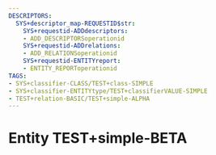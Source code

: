 ```yaml
---
DESCRIPTORS:
  SYS+descriptor_map-REQUESTID$str:
    SYS+requestid-ADDdescriptors:
    - ADD_DESCRIPTORSoperationid
    SYS+requestid-ADDrelations:
    - ADD_RELATIONSoperationid
    SYS+requestid-ENTITYreport:
    - ENTITY_REPORToperationid
TAGS:
- SYS+classifier-CLASS/TEST+class-SIMPLE
- SYS+classifier-ENTITYtype/TEST+classifierVALUE-SIMPLE
- TEST+relation-BASIC/TEST+simple-ALPHA
---
```

# Entity TEST+simple-BETA

